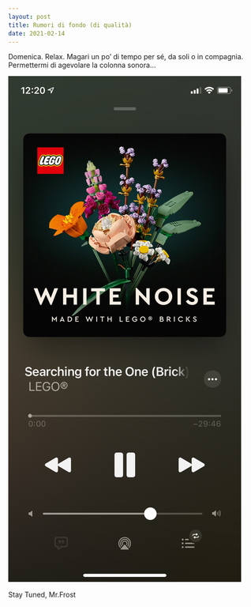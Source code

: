 ```yaml
---
layout: post
title: Rumori di fondo (di qualità)
date: 2021-02-14
---
```


Domenica. Relax. Magari un po’ di tempo per sé, da soli o in compagnia.
Permettermi di agevolare la colonna sonora...

![Lego_white_noise](/Lego_white_noise.jpeg)

Stay Tuned, Mr.Frost 